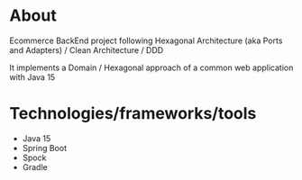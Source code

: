 # About

Ecommerce BackEnd project following Hexagonal Architecture (aka Ports and Adapters) / Clean Architecture / DDD

It implements a Domain / Hexagonal approach of a common web application with Java 15 

# Technologies/frameworks/tools

- Java 15
- Spring Boot
- Spock
- Gradle
